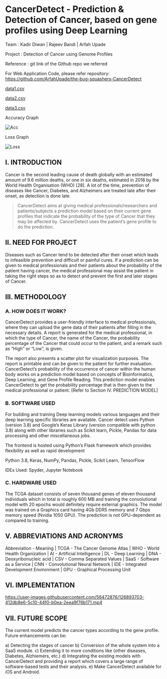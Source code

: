 # CancerDetect - Prediction & Detection of Cancer, based on gene profiles using Deep Learning

Team : Kadir Diwan | Rajeev Bandi | Arfah Upade 

Project : Detection of Cancer using Genome Profiles

Reference : git link of the Github repo we referred

For Web Application Code, please refer repository: https://github.com/ArfahUpade/the-bug-squashers-CancerDetect

[data1.csv](https://github.com/diwan-kadir/CancerDetect/files/6565741/data1.csv)

[data2.csv](https://github.com/diwan-kadir/CancerDetect/files/6565742/data2.csv)

[data3.csv](https://github.com/diwan-kadir/CancerDetect/files/6565743/data3.csv)

Accuracy Graph

![Acc](https://github.com/diwan-kadir/CancerDetect/blob/master/Accuracy.png)

Loss Graph

![Loss](https://github.com/diwan-kadir/CancerDetect/blob/master/Loss.png)


## I. INTRODUCTION
Cancer is the second leading cause of death globally with an estimated amount of 9.6 million deaths, or one in six deaths, estimated in 2018 by the World Health Organisation (WHO) [28]. A lot of the time, prevention of diseases like Cancer, Diabetes, and Alzheimers are treated late after their onset, as detection is done late.

>CancerDetect aims at giving medical professionals/researchers and patients/subjects a prediction model based on their current gene profiles that indicate the probability of the type of Cancer that they may be affected by. CancerDetect uses the patient’s gene profile to do the prediction.

## II. NEED FOR PROJECT
Diseases such as Cancer tend to be detected after their onset which leads to infeasible prevention and difficult or painful cures. If a prediction can be given to medical professionals and their patients about the probability of the patient having cancer, the medical professional may assist the patient in taking the right steps so as to detect and prevent the first and later stages of Cancer.

## III. METHODOLOGY

### A. HOW DOES IT WORK?
CancerDetect provides a user-friendly interface to medical professionals, where they can upload the gene data of their patients after filling in the necessary details. A report is generated for the medical professional, in which the type of Cancer, the name of the Cancer, the probability percentage of the Cancer that could occur to the patient, and a remark such as “High” or “Low”, is given.

The report also presents a scatter plot for visualization purposes. The report is printable and can be given to the patient for further evaluation. CancerDetect’s probability of the occurrence of cancer within the human body works on a prediction model based on concepts of Bioinformatics, Deep Learning, and Gene Profile Reading. This prediction model enables CancerDetect to get the probability percentage that is then given to the medical professional or patient. [Refer to Section IV. PREDICTION MODEL]

### B. SOFTWARE USED
For building and training Deep learning models various languages and their deep learning specific libraries are available. Cancer detect uses Python (version 3.8) and Google’s Keras Library (version compatible with python 3.8) along with other libraries such as Scikit learn, Pickle, Pandas for data processing and other miscellaneous jobs.

The frontend is hosted using Python’s Flask framework which provides flexibility as well as rapid development

Python 3.8, Keras, NumPy, Pandas, Pickle, Scikit Learn, TensorFlow

IDEs Used: Spyder, Jupyter Notebook

### C. HARDWARE USED
The TCGA dataset consists of seven thousand genes of eleven thousand individuals which in total is roughly 600 MB and training the convolutional model with 20 epochs would
definitely require external graphics. The model was trained on a Graphics card having 4Gb DDR5 memory and 7 Gbps memory speed (Nvidia 1050 GPU). The prediction is not GPU-dependent as compared to training.

## V. ABBREVIATIONS AND ACRONYMS
Abbreviation - Meaning |
TCGA - The Cancer Genome Atlas |
WHO - World Health Organization |
AI - Artificial Intelligence |
DL - Deep Learning |
DNA - Deoxyribonucleic acid |
CSV - Comma Separated Values |
SaaS - Software as a Service |
CNN - Convolutional Neural Network |
IDE - Integrated Development Environment |
GPU - Graphical Processing Unit

## VI. IMPLEMENTATION


https://user-images.githubusercontent.com/56472876/126893703-412db8e6-5c10-44f0-b0ea-2eea9f76b171.mp4



## VII. FUTURE SCOPE
The current model predicts the cancer types according to the gene profile. Future enhancements can be:

a) Detecting the stages of cancer
b) Conversion of the whole system into a SaaS module.
c) Extending it to more conditions like (other diseases, Diabetes, Alzhiemers, etc.)
d) Integrating the existing models with CancerDetect and providing a report which covers a large range of software-based tests and their analysis.
e) Make CancerDetect available for iOS and Android.
